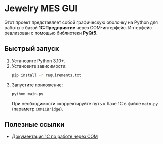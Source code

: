 # Jewelry MES GUI

Этот проект представляет собой графическую оболочку на Python для работы с базой **1С:Предприятие** через COM-интерфейс. Интерфейс реализован с помощью библиотеки **PyQt5**.

## Быстрый запуск

1. Установите Python 3.10+.
2. Установите зависимости:
   ```bash
   pip install -r requirements.txt
   ```
3. Запустите приложение:
   ```bash
   python main.py
   ```
   При необходимости скорректируйте путь к базе 1С в файле `main.py` (параметр `COM1CBridge`).

## Полезные ссылки

- [Документация 1С по работе через COM](https://its.1c.ru/db/metod8dev/content/8218/hdoc)


